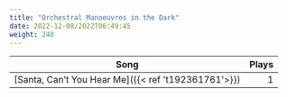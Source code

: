 ```yaml
---
title: "Orchestral Manoeuvres in the Dark"
date: 2022-12-08/2022T06:49:45
weight: 240
---
```




 Song | Plays 
----- | -----:
[Santa, Can’t You Hear Me]({{< ref 't192361761'>}}) | 1
